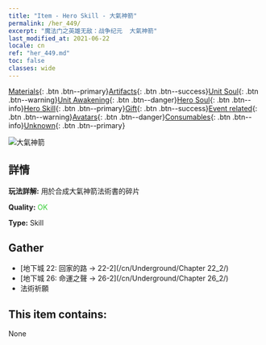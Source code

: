 ```yaml
---
title: "Item - Hero Skill - 大氣神箭"
permalink: /her_449/
excerpt: "魔法门之英雄无敌：战争纪元  大氣神箭"
last_modified_at: 2021-06-22
locale: cn
ref: "her_449.md"
toc: false
classes: wide
---
```

 [Materials](/ItemsCN/){: .btn .btn--primary}[Artifacts](/ItemsCN/Artifacts/){: .btn .btn--success}[Unit Soul](/ItemsCN/UnitSoul/){: .btn .btn--warning}[Unit Awakening](/ItemsCN/UnitAwakening/){: .btn .btn--danger}[Hero Soul](/ItemsCN/HeroSoul/){: .btn .btn--info}[Hero Skill](/ItemsCN/HeroSkill/){: .btn .btn--primary}[Gift](/ItemsCN/Gift/){: .btn .btn--success}[Event related](/ItemsCN/Events/){: .btn .btn--warning}[Avatars](/ItemsCN/Avatars/){: .btn .btn--danger}[Consumables](/ItemsCN/Consumables/){: .btn .btn--info}[Unknown](/ItemsCN/Unknown/){: .btn .btn--primary}

 ![大氣神箭](/images/t/ps_daqishenjian.png)

## 詳情
 **玩法詳解:** 用於合成大氣神箭法術書的碎片

 **Quality:** <span style="color: #32CD32">OK</span>

 **Type:** Skill

## Gather

*    [地下城 22: 回家的路 -> 22-2](/cn/Underground/Chapter 22_2/) 
*    [地下城 26: 命運之聲 -> 26-2](/cn/Underground/Chapter 26_2/) 
*    法術祈願 

## This item contains:

  None

